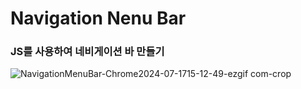 <h1>Navigation Nenu Bar</h1>

<h3>JS를 사용하여 네비게이션 바 만들기</h3>

![NavigationMenuBar-Chrome2024-07-1715-12-49-ezgif com-crop](https://github.com/user-attachments/assets/f2ffa009-d88d-4dea-92df-c4761c545d03)
